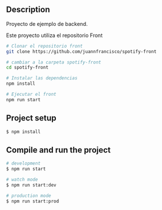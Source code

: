 
## Description

Proyecto de ejemplo de backend.

Este proyecto utiliza el repositorio Front


```bash
# Clonar el repositorio front
git clone https://github.com/juannfrancisco/spotify-front

# cambiar a la carpeta spotify-front
cd spotify-front

# Instalar las dependencias
npm install

# Ejecutar el front
npm run start
```


## Project setup

```bash
$ npm install
```

## Compile and run the project

```bash
# development
$ npm run start

# watch mode
$ npm run start:dev

# production mode
$ npm run start:prod
```
